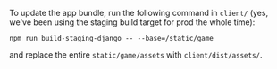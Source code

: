 To update the app bundle, run the following command in `client/` (yes, we've been using the staging build target for prod the whole time):

```
npm run build-staging-django -- --base=/static/game
```

and replace the entire `static/game/assets` with `client/dist/assets/`.
